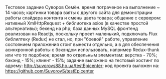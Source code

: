 Тестовое задание Суворов Семён.
время потраченое на выполнение ~ 14 часов;
картинки товара взяты с другого сайта для демонстрации работы слайдера контента и смены цвета товара;
общение с сервером: нативный XmlHttpRequest + библиотека axios (в качестве простой альтернативы);
бекенд на php;
база данных MySQL
фронтенд реализован на Reactjs, поскольку проект маленький, подключать Flux библилтеку (Redux) не стал, но, при "боевой" работе, управление состоянием приложения стоит вынести отдельно, а в для обеспечения асинхронной работы с бэкэндом использовать, например Redux-thunk или что то подобное;
время по отдельным элементам:
    верстка - 70%;
    бэкэнд - 15%;
    клиент - 15%;
задание выложено на тестовый хостинг по адрему: http://suvorovs88.ho.ua/testEpicenter;
код проекта выложен на: https://github.com/SuvorovS/testEpicenter

